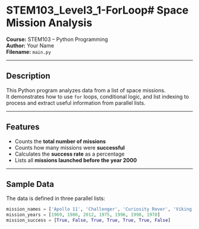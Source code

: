 # STEM103_Level3_1-ForLoop# Space Mission Analysis

**Course:** STEM103 – Python Programming  
**Author:** Your Name  
**Filename:** `main.py`

---

##  Description

This Python program analyzes data from a list of space missions.  
It demonstrates how to use `for` loops, conditional logic, and list indexing to process and extract useful information from parallel lists.

---

##  Features

- Counts the **total number of missions**
- Counts how many missions were **successful**
- Calculates the **success rate** as a percentage
- Lists all **missions launched before the year 2000**

---

##  Sample Data

The data is defined in three parallel lists:

```python
mission_names = ['Apollo 11', 'Challenger', 'Curiosity Rover', 'Viking 1', 'Mars Pathfinder', 'Hubble Telescope', 'Apollo 13']
mission_years = [1969, 1986, 2012, 1975, 1996, 1990, 1970]
mission_success = [True, False, True, True, True, True, False]


